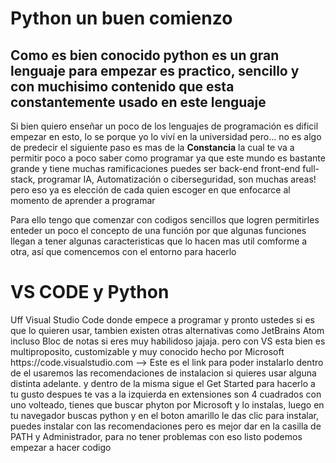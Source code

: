 <h1>Python un buen comienzo</h1>
<h2>Como es bien conocido python es un gran lenguaje para empezar es practico, sencillo y con muchisimo contenido que esta constantemente usado en este lenguaje</h2>

Si bien quiero enseñar un poco de los lenguajes de programación es dificil empezar en esto, lo se porque yo lo viví en la universidad pero...
no es algo de predecir el siguiente paso es mas de la <b>Constancia</b> la cual te va a permitir poco a poco saber como programar ya que este mundo
es bastante grande y tiene muchas ramificaciones puedes ser back-end front-end full-stack, programar IA, Automatización o ciberseguridad, son muchas areas!
pero eso ya es elección de cada quien escoger en que enfocarce al momento de aprender a programar

Para ello tengo que comenzar con codigos sencillos que logren permitirles enteder un poco el concepto de una función por que algunas funciones
llegan a tener algunas caracteristicas que lo hacen mas util comforme a otra, así que comencemos con el entorno para hacerlo

<h1>
  VS CODE y Python
</h1>
Uff Visual Studio Code donde empece a programar y pronto ustedes si es que lo quieren usar, tambien existen otras alternativas como JetBrains Atom incluso Bloc de notas si eres muy habilidoso jajaja.
pero con VS esta bien es multiproposito, customizable y muy conocido hecho por Microsoft https://code.visualstudio.com --> Este es el link para poder instalarlo dentro de el usaremos las recomendaciones
de instalacion si quieres usar alguna distinta adelante. y dentro de la misma sigue el Get Started para hacerlo a tu gusto despues te vas a la izquierda en extensiones son 4 cuadrados con uno volteado,
tienes que buscar phyton por Microsoft y lo instalas, luego en tu navegador buscas python y en el boton amarillo le das clic para instalar, puedes instalar con las recomendaciones pero es mejor
dar en la casilla de PATH y Administrador, para no tener problemas con eso listo podemos empezar a hacer codigo
